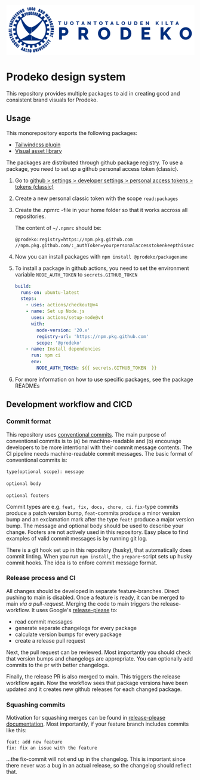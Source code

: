 ![Prodeko logo](./docs/images/logo-text-blue.png)

# Prodeko design system

This repository provides multiple packages to aid in creating good and consistent brand visuals for Prodeko.

## Usage

This monorepository exports the following packages:

- [Tailwindcss plugin](./packages/tailwind-plugin/README.md)
- [Visual asset library](./packages/visual-assets/README.md)

The packages are distributed through github package registry. To use a package, you need to set up a github personal access token (classic). 

1. Go to [github > settings > developer settings > personal access tokens > tokens (classic)](https://github.com/settings/tokens)
2. Create a new personal classic token with the scope `read:packages`
3. Create the .npmrc -file in your home folder so that it works accross all repositories.

    The content of `~/.npmrc` should be:

    ```text
    @prodeko:registry=https://npm.pkg.github.com
    //npm.pkg.github.com/:_authToken=yourpersonalaccesstokenkeepthissecure
    ```

4. Now you can install packages with `npm install @prodeko/packagename`
5. To install a package in github actions, you need to set the environment variable `NODE_AUTH_TOKEN` to `secrets.GITHUB_TOKEN`

    ```yml
    build:
      runs-on: ubuntu-latest
      steps:
        - uses: actions/checkout@v4
        - name: Set up Node.js
          uses: actions/setup-node@v4
          with:
            node-version: '20.x'
            registry-url: 'https://npm.pkg.github.com'
            scope: '@prodeko'
        - name: Install dependencies
          run: npm ci
          env:
            NODE_AUTH_TOKEN: ${{ secrets.GITHUB_TOKEN  }}
    ```

6. For more information on how to use specific packages, see the package READMEs

## Development workflow and CICD

### Commit format

This repository uses [conventional commits](https://www.conventionalcommits.org/en/v1.0.0/#summary). The main purpose of conventional commits is to (a) be machine-readable and (b) encourage developers to be more intentional with their commit message contents. The CI pipeline needs machine-readable commit messages. The basic format of conventional commits is:

```text
type(optional scope): message

optional body

optional footers
```

Commit types are e.g. `feat, fix, docs, chore, ci`. `fix`-type commits produce a patch version bump, `feat`-commits produce a minor version bump and an exclamation mark after the type `feat!` produce a major version bump. The message and optional body should be used to describe your change. Footers are not actively used in this repository. Easy place to find examples of valid commit messages is by running git log.

There is a git hook set up in this repository (husky), that automatically does commit linting. When you run `npm install`, the `prepare`-script sets up husky commit hooks. The idea is to enfore commit message format.

### Release process and CI

All changes should be developed in separate feature-branches. Direct pushing to main is disabled. Once a feature is ready, it can be merged to main *via a pull-request*. Merging the code to main triggers the release-workflow. It uses Google's [release-please](htps://github.com/googleapis/release-please-action) to:

- read commit messages
- generate separate changelogs for every package
- calculate version bumps for every package
- create a release pull request

Next, the pull request can be reviewed. Most importantly you should check that version bumps and changelogs are appropriate. You can optionally add commits to the pr with better changelogs.

Finally, the release PR is also merged to main. This triggers the release workflow again. Now the workflow sees that package versions have been updated and it creates new github releases for each changed package.

### Squashing commits

Motivation for squashing merges can be found in [release-please documentation](https://github.com/googleapis/release-please). Most importantly, if your feature branch includes commits like this:

```text
feat: add new feature
fix: fix an issue with the feature
```

...the fix-commit will not end up in the changelog. This is important since there never was a bug in an actual release, so the changelog should reflect that.